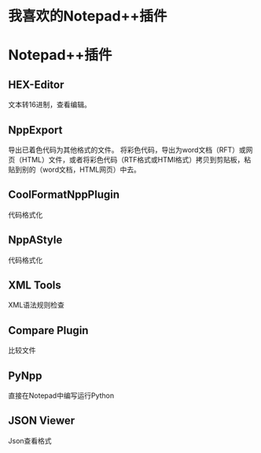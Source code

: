 # 我喜欢的Notepad++插件

# Notepad++插件 #

## HEX-Editor ##
文本转16进制，查看编辑。

## NppExport ##
导出已着色代码为其他格式的文件。
将彩色代码，导出为word文档（RFT）或网页（HTML）文件，或者将彩色代码（RTF格式或HTMl格式）拷贝到剪贴板，粘贴到别的（word文档，HTML网页）中去。

## CoolFormatNppPlugin ##
代码格式化

## NppAStyle ##
代码格式化

## XML Tools ##
XML语法规则检查

## Compare Plugin ##
比较文件

## PyNpp ##
直接在Notepad中编写运行Python

## JSON Viewer ##
Json查看格式

